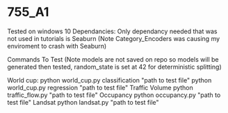 # 755_A1

Tested on windows 10 
Dependancies:
  Only dependancy needed that was not used in tutorials is Seaburn (Note Category_Encoders was causing my enviroment to crash with Seaburn)

Commands To Test (Note models are not saved on repo so models will be generated then tested, random_state is set at 42 for deterministic splitting)

World cup:
  python world_cup.py classification "path to test file"
  python world_cup.py regression "path to test file"
Traffic Volume
  python traffic_flow.py "path to test file"
Occupancy 
  python occupancy.py "path to test file"
Landsat
  python landsat.py "path to test file"
